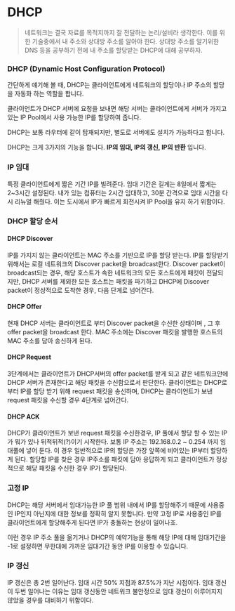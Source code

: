 # DHCP

> 네트워크는 결국 자료를 목적지까지 잘 전달하는 논리/설비라 생각한다. 이를 위한 기술중에서 내 주소와 상대방 주소를 알아야 한다. 상대방 주소를 알기위한 DNS 등을 공부하기 전에 내 주소를 할당받는 DHCP에 대해 공부하자.

### DHCP (Dynamic Host Configuration Protocol)

간단하게 얘기해 볼 때, DHCP는 클라이언트에게 네트워크의 할당이나 IP 주소의 할당을 자동화 하는 역할을 합니다.

클라이언트가 DHCP 서버에 요청을 보내면 해당 서버는 클라이언트에게 서버가 가지고 있는 IP Pool에서 사용 가능한 IP를 할당하여 줍니다.

DHCP는 보통 라우터에 같이 탑재되지만, 별도로 서버에도 설치가 가능하다고 합니다.

DHCP는 크게 3가지의 기능을 합니다. **IP의 임대, IP의 갱신, IP의 반환** 입니다.



### IP 임대

특정 클라이언트에게 짧은 기간 IP를 빌려준다. 임대 기간은 길게는 8일에서 짧게는 2~3시간 설정된다. 내가 있는 컴퓨터는 2시간 임대하고, 30분 간격으로 임대 시간을 다시 리뉴얼 해줬다. 이는 도시에서 IP가 빠르게 회전시켜 IP Pool을 유지 하기 위함이다.



### DHCP 할당 순서

#### DHCP Discover

IP를 가지지 않는 클라이언트는 MAC 주소를 기반으로 IP를 할당 받는다. IP를 할당받기 위해서는 로컬 네트워크의 Discover packet을 broadcast한다. Discover packet이 broadcast되는 경우, 해당 호스트가 속한 네트워크의 모든 호스트에게 패킷이 전달되지만, DHCP 서버를 제외한 모든 호스트는 패킷을 파기하고 DHCP에 Discover packet이 정상적으로 도착한 경우, 다음 단계로 넘어간다.

#### DHCP Offer

현재 DHCP 서버는 클라이언트로 부터 Discover packet을 수신한 상태이며 , 그 후 offer packet을 broadcast 한다. MAC 주소에는 Discover 패킷을 발행한 호스트의 MAC 주소를 담아 송신하게 된다.

#### DHCP Request

3단계에서는 클라이언트가 DHCP서버의 offer packet를 받게 되고 같은 네트워크안에 DHCP 서버가 존재한다고 해당 패킷을 수신함으로서 판단한다. 클라이언트는 DHCP로 부터 IP를 할당 받기 위해 request 패킷을 송신하며, DHCP는 클라이언트가 보낸 request 패킷을 수신할 경우 4단계로 넘어간다.

#### DHCP ACK

DHCP가 클라이언트가 보낸 request 패킷을 수신한경우, IP 풀에서 할당 할 수 있는 IP가 뭐가 있나 뒤적뒤적(?)이기 시작한다. 보통 IP 주소는 192.168.0.2 ~ 0.254 까지 임대풀에 넣어 둔다. 이 경우 일반적으로 IP의 할당은 가장 앞쪽에 비어있는 IP부터 할당하게 된다. 할당할 IP를 찾은 경우 IP주소를 패킷에 담아 응답하게 되고 클라이언트가 정상적으로 해당 패킷을 수신한 경우 IP가 할당된다.



### 고정 IP

DHCP는 해당 서버에서 임대가능한 IP 풀 범위 내에서 IP를 할당해주기 때문에 사용중인 IP인지 아닌지에 대한 정보를 정확히 알지 못합니다. 만약 고정 IP로 사용중인 IP를 클라이언트에게 할당해주게 된다면 IP가 충돌하는 현상이 일어나죠.

이런 경우 IP 주소 풀을 옮기거나 DHCP의 예약기능을 통해 해당 IP에 대해 임대기간을 -1로 설정하면 무한대에 가까운 임대기간 동안 IP를 이용할 수 있습니다.



### IP 갱신

IP 갱신은 총 2번 일어난다. 임대 시간 50% 지점과 87.5%가 지난 시점이다. 임대 갱신이 두번 일어나는 이유는 임대 갱신동안 네트워크 불안정으로 임대 갱신이 이루어지지 않았을 경우를 대비하기 위함이다.
